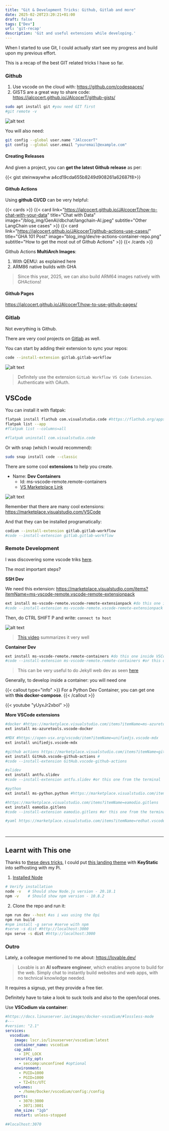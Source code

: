 ```yaml
---
title: "Git & Development Tricks: Github, Gitlab and more"
date: 2025-02-20T23:20:21+01:00
draft: false
tags: ["Dev"]
url: 'git-recap'
description: 'Git and useful extensions while developing.'
---
```


When I started to use Git, I could actually start see my progress and build upon my previous effort.

This is a recap of the best GIT related tricks I have so far.

### Github

1. Use vscode on the cloud with: https://github.com/codespaces/
2. GISTS are a great way to share code: https://jalcocert.github.io/JAlcocerT/github-gists/

```sh
sudo apt install git #you need GIT first
#git remote -v
```

![alt text](/blog_img/dev/github-auth.png)


You will also need:

```sh
git config --global user.name "JAlcocerT"
git config --global user.email "youremail@example.com"
```

#### Creating Releases

And given a project, you can **get the latest Github release** as per:

<!-- https://gist.github.com/steinwaywhw/a4cd19cda655b8249d908261a62687f8 -->
{{< gist steinwaywhw a4cd19cda655b8249d908261a62687f8>}}


#### Github Actions

Using **github CI/CD** can be very helpful:

{{< cards >}}
  {{< card link="https://jalcocert.github.io/JAlcocerT/how-to-chat-with-your-data" title="Chat with Data" image="/blog_img/GenAI/dbchat/langchain-AI.jpeg" subtitle="Other LangChain use cases" >}}
  {{< card link="https://jalcocert.github.io/JAlcocerT/github-actions-use-cases/" title="GHA 101 Post" image="blog_img/dev/re-actions-container-repo.png" subtitle="How to get the most out of Github Actions" >}}
{{< /cards >}}


Github Actions **MultiArch Images**:

1. With QEMU: as explained here
2. ARM86 native builds with GHA

> Since this year, 2025, we can also build ARM64 images natively with GHActions!

#### Github Pages

https://jalcocert.github.io/JAlcocerT/how-to-use-github-pages/

### Gitlab

Not everything is Github.

There are very cool projects on [Gitlab](https://jalcocert.github.io/JAlcocerT/how-to-use-gitlab/) as well.

You can start by adding their extension to sync your repos:

```sh
code --install-extension gitlab.gitlab-workflow
```

![alt text](/blog_img/dev/gitlab-extension.png)


> Definitely use the extension `GitLab Workflow VS Code Extension`. Authenticate with OAuth.

## VSCode

You can install it with flatpak:

```sh
flatpak install flathub com.visualstudio.code #https://flathub.org/apps/com.visualstudio.code
flatpak list --app
#flatpak list --columns=all

#flatpak uninstall com.visualstudio.code
```

Or with snap (which I would recommend):

```sh
sudo snap install code --classic
```

There are some cool **extensions** to help you create.


* Name: **Dev Containers**
    * Id: ms-vscode-remote.remote-containers
    * [VS Marketplace Link](https://marketplace.visualstudio.com/items?itemName=ms-vscode-remote.remote-containers)

![alt text](/blog_img/dev/remote-dev.png)

Remember that there are many cool extensions: https://marketplace.visualstudio.com/VSCode

And that they can be installed programatically:

```sh
codium --install-extension gitlab.gitlab-workflow
#code --install-extension gitlab.gitlab-workflow
```


### Remote Development

I was discovering some vscode triks [here](https://jalcocert.github.io/JAlcocerT/blog/dev-in-docker/).

The most important steps?

**SSH Dev**

We need this extension: https://marketplace.visualstudio.com/items?itemName=ms-vscode-remote.vscode-remote-extensionpack

```sh
ext install ms-vscode-remote.vscode-remote-extensionpack #do this one inside VSCode with CTRL+SHIFT+P
#code --install-extension ms-vscode-remote.vscode-remote-extensionpack #or this one from the terminal
```

Then, do CTRL SHIFT P and write: `connect to host`

![alt text](/blog_img/dev/remote-dev.png)

> [This video](https://www.youtube.com/watch?v=cOopQQIL8JU) summarizes it very well

**Container Dev**

```sh
ext install ms-vscode-remote.remote-containers #do this one inside VSCode with CTRL+SHIFT+P
#code --install-extension ms-vscode-remote.remote-containers #or this one from the terminal
```

> This can be very useful to do Jekyll web dev as seen [here](https://www.youtube.com/watch?v=X7guekGZM20)

Generally, to develop inside a container: you will need one


{{< callout type="info" >}}
For a Python Dev Container, you can get one with **this docker-compose**.
{{< /callout >}}

{{< youtube "yUyxJr2xboI" >}}

**More VSCode extensions**

```sh
#docker #https://marketplace.visualstudio.com/items?itemName=ms-azuretools.vscode-docker
ext install ms-azuretools.vscode-docker

#MDX #https://open-vsx.org/vscode/item?itemName=unifiedjs.vscode-mdx
ext install unifiedjs.vscode-mdx

#github actions https://marketplace.visualstudio.com/items?itemName=github.vscode-github-actions
ext install GitHub.vscode-github-actions #
#code --install-extension GitHub.vscode-github-actions

#slidev
ext install antfu.slidev
#code --install-extension antfu.slidev #or this one from the terminal

#python
ext install ms-python.python #https://marketplace.visualstudio.com/items?itemName=ms-python.python

#https://marketplace.visualstudio.com/items?itemName=eamodio.gitlens
ext install eamodio.gitlens
#code --install-extension eamodio.gitlens #or this one from the terminal

#yaml https://marketplace.visualstudio.com/items?itemName=redhat.vscode-yaml




```

---

## Learnt with This one

Thanks to [these devs tricks](https://jalcocert.github.io/JAlcocerT/blog/dev-in-docker/), I could put [this landing theme](https://github.com/majesticooss/mizar) with **KeyStatic** into selfhosting with my Pi.

1. [Installed Node](https://jalcocert.github.io/JAlcocerT/using-astro-as-website/)

```sh
# Verify installation
node -v   # Should show Node.js version - 20.18.1
npm -v    # Should show npm version - 10.8.2
```

2. Clone the repo and run it:

```sh
npm run dev --host #as i was using the Opi
npm run build
#npm install -g serve #serve with npm
#serve -s dist #http://localhost:3000
npx serve -s dist #http://localhost:3000
```

### Outro

Lately, a colleague mentioned to me about: https://lovable.dev/

> Lovable is an **AI software engineer**, which enables anyone to build for the web. Simply chat to instantly build websites and web apps, with no technical knowledge needed.

It requires a signup, yet they provide a free tier.

Definitely have to take a look to suck tools and also to the open/local ones.


Use **VSCodium via container**:

```yml
#https://docs.linuxserver.io/images/docker-vscodium/#lossless-mode
#---
#version: "2.1"
services:
  vscodium:
    image: lscr.io/linuxserver/vscodium:latest
    container_name: vscodium
    cap_add:
      - IPC_LOCK
    security_opt:
      - seccomp:unconfined #optional
    environment:
      - PUID=1000
      - PGID=1000
      - TZ=Etc/UTC
    volumes:
      - /home/Docker/vscodium/config:/config
    ports:
      - 3070:3000
      - 3071:3001
    shm_size: "1gb"
    restart: unless-stopped

##localhost:3070
```